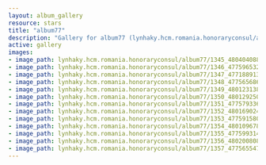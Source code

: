 ```yaml
---
layout: album_gallery
resource: stars
title: "album77"
description: "Gallery for album77 (lynhaky.hcm.romania.honoraryconsul/album77)"
active: gallery
images:
- image_path: lynhaky.hcm.romania.honoraryconsul/album77/1345_480404088_1167882351362390_2431943331416060675_n.jpg
- image_path: lynhaky.hcm.romania.honoraryconsul/album77/1346_477596532_1166544101496215_5920342052187771506_n.jpg
- image_path: lynhaky.hcm.romania.honoraryconsul/album77/1347_477188913_1166542098163082_6855721781123106772_n.jpg
- image_path: lynhaky.hcm.romania.honoraryconsul/album77/1348_477565686_1166542504829708_281020201581081128_n.jpg
- image_path: lynhaky.hcm.romania.honoraryconsul/album77/1349_480123138_1166542488163043_1737395180255713301_n.jpg
- image_path: lynhaky.hcm.romania.honoraryconsul/album77/1350_480129250_1166542498163042_8990697962106747836_n.jpg
- image_path: lynhaky.hcm.romania.honoraryconsul/album77/1351_477579336_1166542474829711_3218198741794331558_n.jpg
- image_path: lynhaky.hcm.romania.honoraryconsul/album77/1352_480169024_1166542494829709_3971677800651019659_n.jpg
- image_path: lynhaky.hcm.romania.honoraryconsul/album77/1353_477591580_1166542478163044_3350440686620031322_n.jpg
- image_path: lynhaky.hcm.romania.honoraryconsul/album77/1354_480109678_1166542558163036_106768696157624943_n.jpg
- image_path: lynhaky.hcm.romania.honoraryconsul/album77/1355_477599314_1166542454829713_6175723606567693665_n.jpg
- image_path: lynhaky.hcm.romania.honoraryconsul/album77/1356_480200808_1166542484829710_2762406361219137487_n.jpg
- image_path: lynhaky.hcm.romania.honoraryconsul/album77/1357_477565547_1166542091496416_5129841566042623118_n.jpg
---
```

